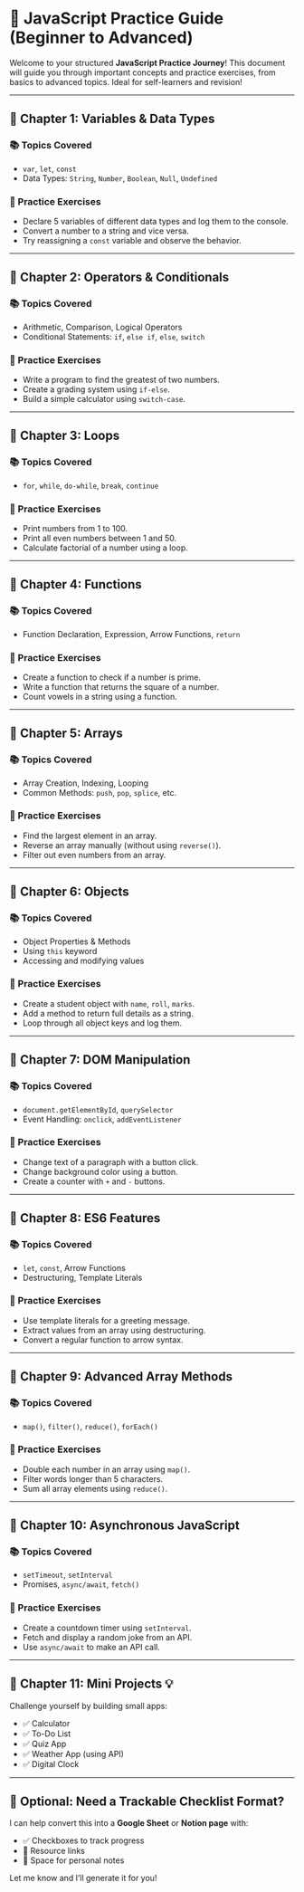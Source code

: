 # 📘 JavaScript Practice Guide (Beginner to Advanced)

Welcome to your structured **JavaScript Practice Journey**! This document will guide you through important concepts and practice exercises, from basics to advanced topics. Ideal for self-learners and revision!

---

## 🔹 Chapter 1: Variables & Data Types

### 📚 Topics Covered

* `var`, `let`, `const`
* Data Types: `String`, `Number`, `Boolean`, `Null`, `Undefined`

### 🧠 Practice Exercises

* Declare 5 variables of different data types and log them to the console.
* Convert a number to a string and vice versa.
* Try reassigning a `const` variable and observe the behavior.

---

## 🔹 Chapter 2: Operators & Conditionals

### 📚 Topics Covered

* Arithmetic, Comparison, Logical Operators
* Conditional Statements: `if`, `else if`, `else`, `switch`

### 🧠 Practice Exercises

* Write a program to find the greatest of two numbers.
* Create a grading system using `if-else`.
* Build a simple calculator using `switch-case`.

---

## 🔹 Chapter 3: Loops

### 📚 Topics Covered

* `for`, `while`, `do-while`, `break`, `continue`

### 🧠 Practice Exercises

* Print numbers from 1 to 100.
* Print all even numbers between 1 and 50.
* Calculate factorial of a number using a loop.

---

## 🔹 Chapter 4: Functions

### 📚 Topics Covered

* Function Declaration, Expression, Arrow Functions, `return`

### 🧠 Practice Exercises

* Create a function to check if a number is prime.
* Write a function that returns the square of a number.
* Count vowels in a string using a function.

---

## 🔹 Chapter 5: Arrays

### 📚 Topics Covered

* Array Creation, Indexing, Looping
* Common Methods: `push`, `pop`, `splice`, etc.

### 🧠 Practice Exercises

* Find the largest element in an array.
* Reverse an array manually (without using `reverse()`).
* Filter out even numbers from an array.

---

## 🔹 Chapter 6: Objects

### 📚 Topics Covered

* Object Properties & Methods
* Using `this` keyword
* Accessing and modifying values

### 🧠 Practice Exercises

* Create a student object with `name`, `roll`, `marks`.
* Add a method to return full details as a string.
* Loop through all object keys and log them.

---

## 🔹 Chapter 7: DOM Manipulation

### 📚 Topics Covered

* `document.getElementById`, `querySelector`
* Event Handling: `onclick`, `addEventListener`

### 🧠 Practice Exercises

* Change text of a paragraph with a button click.
* Change background color using a button.
* Create a counter with `+` and `-` buttons.

---

## 🔹 Chapter 8: ES6 Features

### 📚 Topics Covered

* `let`, `const`, Arrow Functions
* Destructuring, Template Literals

### 🧠 Practice Exercises

* Use template literals for a greeting message.
* Extract values from an array using destructuring.
* Convert a regular function to arrow syntax.

---

## 🔹 Chapter 9: Advanced Array Methods

### 📚 Topics Covered

* `map()`, `filter()`, `reduce()`, `forEach()`

### 🧠 Practice Exercises

* Double each number in an array using `map()`.
* Filter words longer than 5 characters.
* Sum all array elements using `reduce()`.

---

## 🔹 Chapter 10: Asynchronous JavaScript

### 📚 Topics Covered

* `setTimeout`, `setInterval`
* Promises, `async/await`, `fetch()`

### 🧠 Practice Exercises

* Create a countdown timer using `setInterval`.
* Fetch and display a random joke from an API.
* Use `async/await` to make an API call.

---

## 🔹 Chapter 11: Mini Projects 💡

Challenge yourself by building small apps:

* ✅ Calculator
* ✅ To-Do List
* ✅ Quiz App
* ✅ Weather App (using API)
* ✅ Digital Clock

---

## 🧾 Optional: Need a Trackable Checklist Format?

I can help convert this into a **Google Sheet** or **Notion page** with:

* ✅ Checkboxes to track progress
* 🔗 Resource links
* 📝 Space for personal notes

Let me know and I’ll generate it for you!
